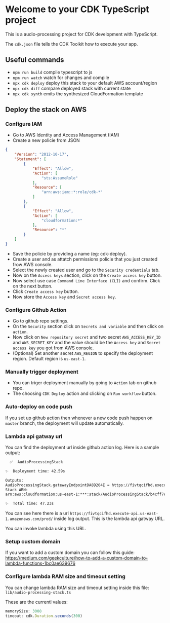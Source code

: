 # Welcome to your CDK TypeScript project

This is a audio-processing project for CDK development with TypeScript.

The `cdk.json` file tells the CDK Toolkit how to execute your app.

## Useful commands

* `npm run build`   compile typescript to js
* `npm run watch`   watch for changes and compile
* `npx cdk deploy`  deploy this stack to your default AWS account/region
* `npx cdk diff`    compare deployed stack with current state
* `npx cdk synth`   emits the synthesized CloudFormation template

## Deploy the stack on AWS


### Configure IAM

- Go to AWS Identity and Access Management (IAM)
- Create a new policie from JSON
```json
{
	"Version": "2012-10-17",
	"Statement": [
		{
			"Effect": "Allow",
			"Action": [
				"sts:AssumeRole"
			],
			"Resource": [
				"arn:aws:iam::*:role/cdk-*"
			]
		},
		{
            "Effect": "Allow",
            "Action": [
                "cloudformation:*"
            ],
            "Resource": "*"
        }
	]
}
```
- Save the policie by providing a name (eg: cdk-deploy).
- Create a user and as attatch permissions policie that you just created frow AWS console.
- Select the newly created user and go to the `Security credentials` tab.
- Now on the `Access keys` section, click on the `Create access key` button.
- Now select use case `Command Line Interface (CLI)` and confirm. Click on the next button.
- Click `Create access key` button.
- Now store the `Access key` and `Secret access key`.


### Configure Github Action
- Go to github repo settings.
- On the `Security` section click on `Secrets and variable` and then click on `action`.
- Now click on `New repository secret` and two secret `AWS_ACCESS_KEY_ID` and `AWS_SECRET_KEY` and the value should be the `Access key` and `Secret access key` you got from AWS console.
- (Optional) Set another secret `AWS_REGION` to specify the deployment region. Default region is `us-east-1`.


### Manually trigger deployment
- You can triger deployment manually by going to `Action` tab on github repo.
- The choosing `CDK Deploy` action and clicking on `Run workflow` button.


### Auto-deploy on code push
If you set up github action then whenever a new code push happen on `master` branch, the deployment will update automatically.


### Lambda api gatway url

You can find the deployment url inside github action log.
Here is a sample output:
```sh
  ✅  AudioProcessingStack

✨  Deployment time: 42.59s

Outputs:
AudioProcessingStack.gatewayEndpointDA8D204E = https://fivtqcifhd.execute-api.us-east-1.amazonaws.com/prod/
Stack ARN:
arn:aws:cloudformation:us-east-1:***:stack/AudioProcessingStack/b4cff7e0-6df8-11ef-b5ff-0ee5f6741be1

✨  Total time: 47.23s

```
You can see here there is a url `https://fivtqcifhd.execute-api.us-east-1.amazonaws.com/prod/` inside log output. This is the lambda api gatway URL.

You can invoke lambda using this URL.


### Setup custom domain

If you want to add a custom domain you can follow this guide: https://medium.com/geekculture/how-to-add-a-custom-domain-to-lambda-functions-1bc0ae639676


### Configure lambda RAM size and timeout setting

You can change lambda RAM size and timeout setting inside this file: `lib/audio-processing-stack.ts`

These are the currentl values:
```js
memorySize: 3008
timeout: cdk.Duration.seconds(300)
```

